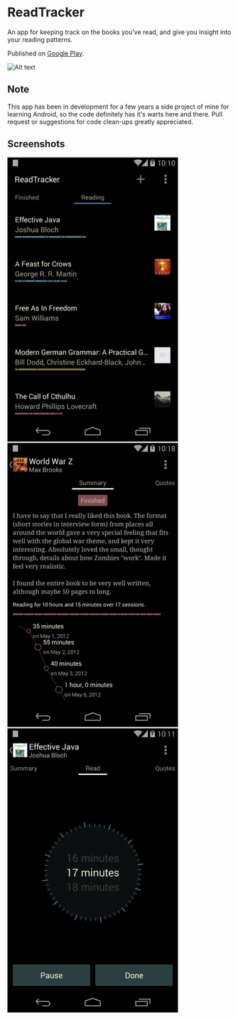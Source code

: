 # ReadTracker

An app for keeping track on the books you've read, and give you insight into your reading patterns.

Published on [Google Play](https://play.google.com/store/apps/details?id=com.readtracker).

![Alt text](https://travis-ci.org/christoffer/readtracker.svg?branch=master "Build status")


## Note

This app has been in development for a few years a side project of mine for learning Android, so the code definitely has it's warts here and there. Pull request or suggestions for code clean-ups greatly appreciated.

## Screenshots

![Alt text](/gh-img/home.png?raw=true "Home screen")
![Alt text](/gh-img/session-log.png?raw=true "Session Log")
![Alt text](/gh-img/tracking.png?raw=true "Time tracking")

